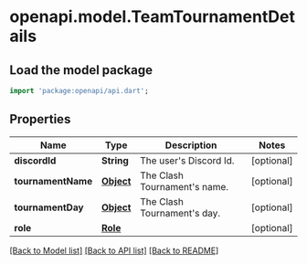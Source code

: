 # openapi.model.TeamTournamentDetails

## Load the model package
```dart
import 'package:openapi/api.dart';
```

## Properties
Name | Type | Description | Notes
------------ | ------------- | ------------- | -------------
**discordId** | **String** | The user's Discord Id. | [optional] 
**tournamentName** | [**Object**](.md) | The Clash Tournament's name. | [optional] 
**tournamentDay** | [**Object**](.md) | The Clash Tournament's day. | [optional] 
**role** | [**Role**](Role.md) |  | [optional] 

[[Back to Model list]](../README.md#documentation-for-models) [[Back to API list]](../README.md#documentation-for-api-endpoints) [[Back to README]](../README.md)


